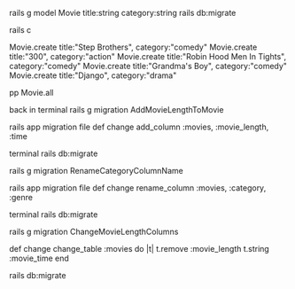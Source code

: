 <!-- Setup
Create a new Rails application called 'favorite_movies'.
Create the database
Generate a Movie model with a title attribute and a category attribute
Challenges
Add five entries to the database via the Rails console
Create a migration to add a new column to the database called movie_length
Update the values of the five existing attributes to include a movie_length value
Generate a migration to rename the column 'category' to 'genre' -->


rails g model Movie title:string category:string
rails db:migrate

rails c

Movie.create title:"Step Brothers", category:"comedy"
Movie.create title:"300", category:"action"
Movie.create title:"Robin Hood Men In Tights", category:"comedy"
Movie.create title:"Grandma's Boy", category:"comedy"
Movie.create title:"Django", category:"drama"

pp Movie.all

back in terminal
rails g migration AddMovieLengthToMovie

rails app migration file
def change
add_column :movies, :movie_length, :time
<!-- save file! -->

terminal
rails db:migrate

rails g migration RenameCategoryColumnName

rails app migration file
def change
rename_column :movies, :category, :genre
<!-- save file! -->

terminal
rails db:migrate

rails g migration ChangeMovieLengthColumns

def change
    change_table :movies do |t|
      t.remove :movie_length
      t.string :movie_time
    end

rails db:migrate 